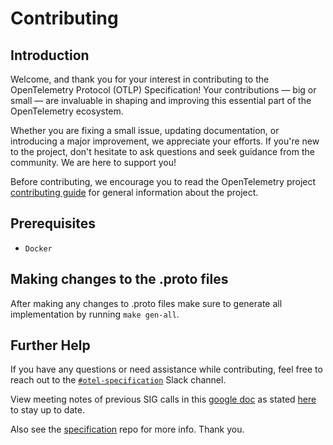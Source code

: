 # Contributing

## Introduction

Welcome, and thank you for your interest in contributing to the OpenTelemetry Protocol (OTLP) Specification! Your contributions — big or small — are invaluable in shaping and improving this essential part of the OpenTelemetry ecosystem.

Whether you are fixing a small issue, updating documentation, or introducing a major improvement, we appreciate your efforts.
If you're new to the project, don't hesitate to ask questions and seek guidance from the community.
We are here to support you!

Before contributing, we encourage you to read the OpenTelemetry project [contributing
guide](https://github.com/open-telemetry/community/blob/main/guides/contributor/README.md)
for general information about the project.

## Prerequisites

- `Docker`

## Making changes to the .proto files

After making any changes to .proto files make sure to generate all
implementation by running `make gen-all`.

## Further Help

If you have any questions or need assistance while contributing, feel free to reach out to the [`#otel-specification`](https://cloud-native.slack.com/archives/C01N7PP1THC) Slack channel.  


View meeting notes of previous SIG calls in this [google doc](https://docs.google.com/spreadsheets/d/1SYKfjYhZdm2Wh2Cl6KVQalKg_m4NhTPZqq-8SzEVO6s/edit?gid=0#gid=0) as stated [here](https://github.com/open-telemetry/community/?tab=readme-ov-file#governing-bodies) to stay up to date.

Also see the [specification](https://github.com/open-telemetry/opentelemetry-specification?tab=readme-ov-file#questions) repo for more info. Thank you.
